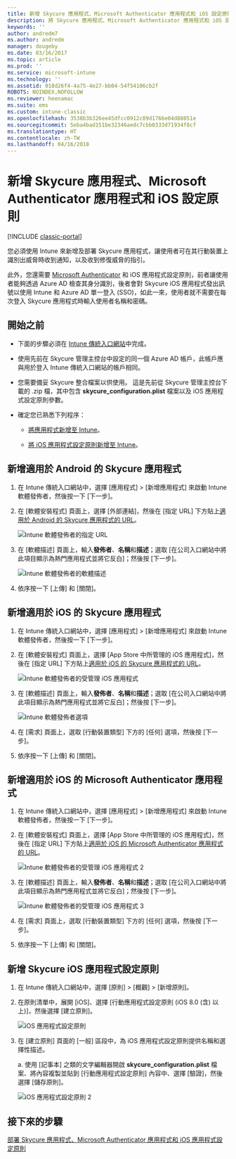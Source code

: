```yaml
---
title: 新增 Skycure 應用程式、Microsoft Authenticator 應用程式和 iOS 設定原則
description: 將 Skycure 應用程式、Microsoft Authenticator 應用程式和 iOS 設定原則新增至 Intune 傳統入口網站。
keywords: ''
author: andredm7
ms.author: andredm
manager: dougeby
ms.date: 03/16/2017
ms.topic: article
ms.prod: ''
ms.service: microsoft-intune
ms.technology: ''
ms.assetid: 018d26f4-4a75-4e27-bb04-54f54106cb2f
ROBOTS: NOINDEX,NOFOLLOW
ms.reviewer: heenamac
ms.suite: ems
ms.custom: intune-classic
ms.openlocfilehash: 3538b3b326ee45dfcc0912c89d1766e04d88051e
ms.sourcegitcommit: 5eba4bad151be32346aedc7cbb0333d71934f8cf
ms.translationtype: HT
ms.contentlocale: zh-TW
ms.lasthandoff: 04/16/2018
---
```

# <a name="add-skycure-apps-microsoft-authenticator-app-and-ios-configuration-policy"></a>新增 Skycure 應用程式、Microsoft Authenticator 應用程式和 iOS 設定原則

[!INCLUDE [classic-portal](../includes/classic-portal.md)]

您必須使用 Intune 來新增及部署 Skycure 應用程式，讓使用者可在其行動裝置上識別出威脅時收到通知，以及收到修復威脅的指引。

此外，您還需要 [Microsoft Authenticator](https://docs.microsoft.com/azure/multi-factor-authentication/end-user/microsoft-authenticator-app-how-to) 和 iOS 應用程式設定原則，前者讓使用者能夠透過 Azure AD 檢查其身分識別，後者會對 Skycure iOS 應用程式發出訊號以使用 Intune 和 Azure AD 單一登入 (SSO)，如此一來，使用者就不需要在每次登入 Skycure 應用程式時輸入使用者名稱和密碼。

## <a name="before-you-begin"></a>開始之前

-   下面的步驟必須在 [Intune 傳統入口網站](https://manage.microsoft.com/)中完成。

-   使用先前在 Skycure 管理主控台中設定的同一個 Azure AD 帳戶，此帳戶應與用於登入 Intune 傳統入口網站的帳戶相同。

-   您需要備妥 Skycure 整合檔案以供使用。 這是先前從 Skycure 管理主控台下載的 .zip 檔，其中包含 **skycure\_configuration.plist** 檔案以及 iOS 應用程式設定原則參數。

-   確定您已熟悉下列程序：

    -   [將應用程式新增至 Intune](/intune-classic/deploy-use/add-apps)。

    -   [將 iOS 應用程式設定原則新增至 Intune](/intune-classic/deploy-use/configure-ios-apps-with-mobile-app-configuration-policies-in-microsoft-intune)。

## <a name="to-add-the-skycure-app-for-android"></a>新增適用於 Android 的 Skycure 應用程式

1.  在 Intune 傳統入口網站中，選擇 [應用程式] &gt; [新增應用程式] 來啟動 Intune 軟體發佈者，然後按一下 [下一步]。

2.  在 [軟體安裝程式] 頁面上，選擇 [外部連結]，然後在 [指定 URL] 下方貼上[適用於 Android 的 Skycure 應用程式的 URL](https://play.google.com/store/apps/details?id=com.skycure.skycure)。

    ![Intune 軟體發佈者的指定 URL](../media/mtp/skycure-add-apps-1.png)

3.  在 [軟體描述] 頁面上，輸入**發佈者**、**名稱**和**描述**；選取 [在公司入口網站中將此項目顯示為熱門應用程式並將它反白]；然後按 [下一步]。

    ![Intune 軟體發佈者的軟體描述](../media/mtp/skycure-add-apps-2.png)

4.  依序按一下 [上傳] 和 [關閉]。

## <a name="to-add-the-skycure-app-for-ios"></a>新增適用於 iOS 的 Skycure 應用程式

1.  在 Intune 傳統入口網站中，選擇 [應用程式] &gt; [新增應用程式] 來啟動 Intune 軟體發佈者，然後按一下 [下一步]。

2.  在 [軟體安裝程式] 頁面上，選擇 [App Store 中所管理的 iOS 應用程式]，然後在 [指定 URL] 下方貼上[適用於 iOS 的 Skycure 應用程式的 URL](https://itunes.apple.com/us/app/skycure/id695620821?mt=8)。

    ![Intune 軟體發佈者的受管理 iOS 應用程式](../media/mtp/skycure-add-apps-3.png)

3.  在 [軟體描述] 頁面上，輸入**發佈者**、**名稱**和**描述**；選取 [在公司入口網站中將此項目顯示為熱門應用程式並將它反白]；然後按 [下一步]。

    ![Intune 軟體發佈者選項](../media/mtp/skycure-add-apps-4.png)

4.  在 [需求] 頁面上，選取 [行動裝置類型] 下方的 [任何] 選項，然後按 [下一步]。

5.  依序按一下 [上傳] 和 [關閉]。

## <a name="to-add-the-microsoft-authenticator-app-for-ios"></a>新增適用於 iOS 的 Microsoft Authenticator 應用程式

1.  在 Intune 傳統入口網站中，選擇 [應用程式] &gt; [新增應用程式] 來啟動 Intune 軟體發佈者，然後按一下 [下一步]。

2.  在 [軟體安裝程式] 頁面上，選擇 [App Store 中所管理的 iOS 應用程式]，然後在 [指定 URL] 下方貼上[適用於 iOS 的 Microsoft Authenticator 應用程式的 URL](https://itunes.apple.com/us/app/microsoft-authenticator/id983156458?mt=8)。

    ![Intune 軟體發佈者的受管理 iOS 應用程式 2](../media/mtp/skycure-add-apps-5.png)

3.  在 [軟體描述] 頁面上，輸入**發佈者**、**名稱**和**描述**；選取 [在公司入口網站中將此項目顯示為熱門應用程式並將它反白]；然後按 [下一步]。

    ![Intune 軟體發佈者的受管理 iOS 應用程式 3](../media/mtp/skycure-add-apps-6.png)

4.  在 [需求] 頁面上，選取 [行動裝置類型] 下方的 [任何] 選項，然後按 [下一步]。

5.  依序按一下 [上傳] 和 [關閉]。

## <a name="to-add-the-skycure-ios-app-configuration-policy"></a>新增 Skycure iOS 應用程式設定原則

1.  在 Intune 傳統入口網站中，選擇 [原則] &gt; [概觀] &gt; [新增原則]。

2.  在原則清單中，展開 [iOS]、選擇 [行動應用程式設定原則 (iOS 8.0 (含) 以上)]，然後選擇 [建立原則]。

    ![iOS 應用程式設定原則](../media/mtp/skycure-add-apps-7.png)

3.  在 [建立原則] 頁面的 [一般] 區段中，為 iOS 應用程式設定原則提供名稱和選擇性描述。

    a.  使用 [記事本] 之類的文字編輯器開啟 **skycure\_configuration.plist** 檔案、將內容複製並貼到 [行動應用程式設定原則] 內容中、選擇 [驗證]，然後選擇 [儲存原則]。

       ![iOS 應用程式設定原則 2](../media/mtp/skycure-add-apps-8.png)

## <a name="next-steps"></a>接下來的步驟

[部署 Skycure 應用程式、Microsoft Authenticator 應用程式和 iOS 應用程式設定原則](/intune-classic/deploy-use/deploy-skycure-apps-microsoft-authenticator-app-and-ios-app-configuration-policy)
